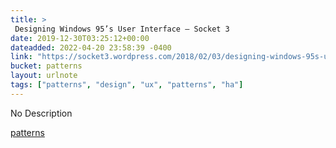 ```yaml
---
title: > 
 Designing Windows 95’s User Interface – Socket 3
date: 2019-12-30T03:25:12+00:00
dateadded: 2022-04-20 23:58:39 -0400
link: "https://socket3.wordpress.com/2018/02/03/designing-windows-95s-user-interface/"
bucket: patterns
layout: urlnote
tags: ["patterns", "design", "ux", "patterns", "ha"]
--- 
```

No Description
 <!-- end excerpt --> 
<div class='bucket'><a class='internal-link' href='/buckets/patterns'>patterns</a></div> 
